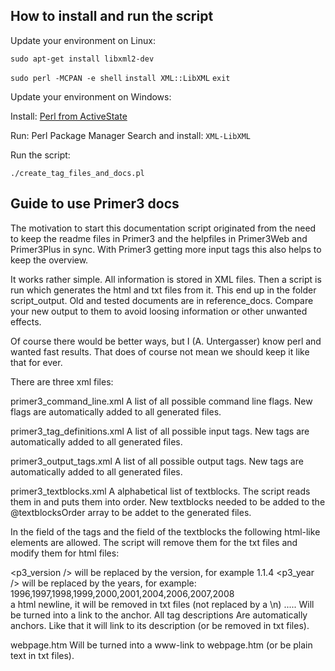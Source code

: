How to install and run the script
---------------------------------

Update your environment on Linux:

`sudo apt-get install libxml2-dev`

`sudo perl -MCPAN -e shell`
`install XML::LibXML`
`exit`

Update your environment on Windows:

Install: [Perl from ActiveState](https://www.activestate.com/activeperl)

Run: Perl Package Manager
Search and install: `XML-LibXML`


Run the script:

`./create_tag_files_and_docs.pl`

Guide to use Primer3 docs
-------------------------

The motivation to start this documentation script originated from the 
need to keep the readme files in Primer3 and the helpfiles in 
Primer3Web and Primer3Plus in sync. With Primer3 getting more input 
tags this also helps to keep the overview.

It works rather simple. All information is stored in XML files. Then 
a script is run which generates the html and txt files from it. This 
end up in the folder script_output. Old and tested documents are in 
reference_docs. Compare your new output to them to avoid loosing 
information or other unwanted effects.

Of course there would be better ways, but I (A. Untergasser) know perl 
and wanted fast results. That does of course not mean we should keep 
it like that for ever.

There are three xml files:

primer3_command_line.xml
A list of all possible command line flags. New flags are automatically 
added to all generated files. 

primer3_tag_definitions.xml
A list of all possible input tags. New tags are automatically added 
to all generated files.

primer3_output_tags.xml
A list of all possible output tags. New tags are automatically added 
to all generated files.

primer3_textblocks.xml
A alphabetical list of textblocks. The script reads them in and puts 
them into order. New textblocks needed to be added to the 
@textblocksOrder array to be addet to the generated files.

In the <description> field of the tags and the <text> field of the 
textblocks the following html-like elements are allowed. The script 
will remove them for the txt files and modify them for html files:

<p3_version />
	will be replaced by the version, for example 1.1.4
<p3_year />
	will be replaced by the years,
	for example: 1996,1997,1998,1999,2000,2001,2004,2006,2007,2008
<br />
	a html newline, it will be removed in txt files (not replaced 
	by a \n)
<p3t>.....</p3t>
	Will be turned into a link to the anchor. All tag descriptions 
	Are automatically anchors. Like that it will link to its 
	description (or be removed in txt files).
<link>webpage.htm</link>
	Will be turned into a www-link to webpage.htm (or be plain text 
	in txt files).

	 
